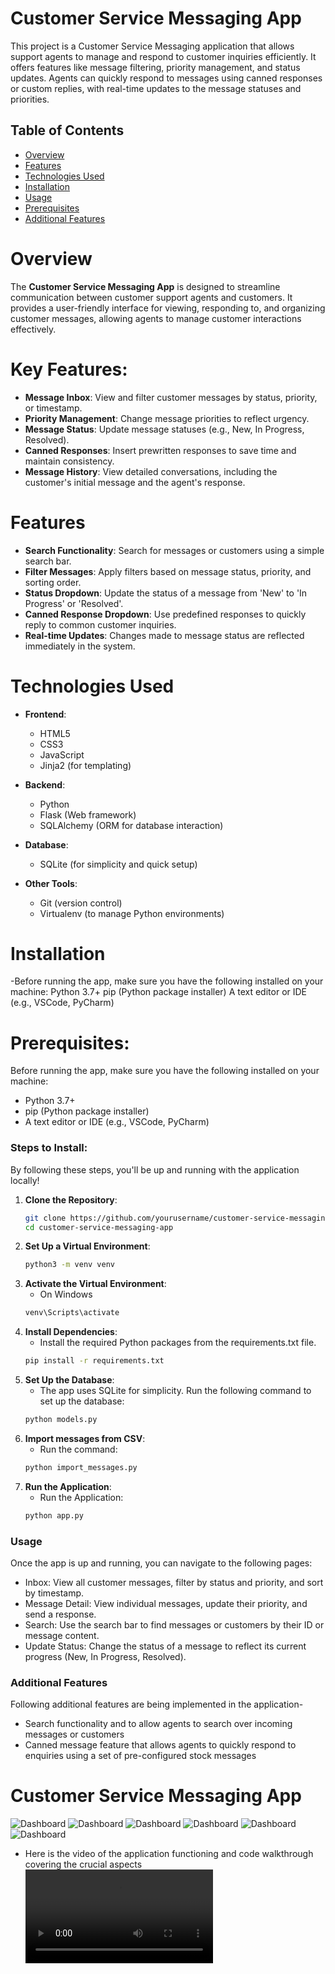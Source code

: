 # Customer Service Messaging App

This project is a Customer Service Messaging application that allows support agents to manage and respond to customer inquiries efficiently. It offers features like message filtering, priority management, and status updates. Agents can quickly respond to messages using canned responses or custom replies, with real-time updates to the message statuses and priorities.

## Table of Contents
- [Overview](#Overview)
- [Features](#Features)
- [Technologies Used](#technologies-used)
- [Installation](#Installation)
- [Usage](#usage)
- [Prerequisites](#Prerequisites)
- [Additional Features](#additional-features)

# Overview

The **Customer Service Messaging App** is designed to streamline communication between customer support agents and customers. It provides a user-friendly interface for viewing, responding to, and organizing customer messages, allowing agents to manage customer interactions effectively.

# Key Features:
- **Message Inbox**: View and filter customer messages by status, priority, or timestamp.
- **Priority Management**: Change message priorities to reflect urgency.
- **Message Status**: Update message statuses (e.g., New, In Progress, Resolved).
- **Canned Responses**: Insert prewritten responses to save time and maintain consistency.
- **Message History**: View detailed conversations, including the customer's initial message and the agent's response.

# Features

- **Search Functionality**: Search for messages or customers using a simple search bar.
- **Filter Messages**: Apply filters based on message status, priority, and sorting order.
- **Status Dropdown**: Update the status of a message from 'New' to 'In Progress' or 'Resolved'.
- **Canned Response Dropdown**: Use predefined responses to quickly reply to common customer inquiries.
- **Real-time Updates**: Changes made to message status are reflected immediately in the system.

# Technologies Used

- **Frontend**:
  - HTML5
  - CSS3
  - JavaScript
  - Jinja2 (for templating)
  
- **Backend**:
  - Python
  - Flask (Web framework)
  - SQLAlchemy (ORM for database interaction)
  
- **Database**:
  - SQLite (for simplicity and quick setup)
  
- **Other Tools**:
  - Git (version control)
  - Virtualenv (to manage Python environments)

# Installation
-Before running the app, make sure you have the following installed on your machine:
  Python 3.7+
  pip (Python package installer)
  A text editor or IDE (e.g., VSCode, PyCharm)
# Prerequisites:
Before running the app, make sure you have the following installed on your machine:
- Python 3.7+
- pip (Python package installer)
- A text editor or IDE (e.g., VSCode, PyCharm)

### Steps to Install:

By following these steps, you'll be up and running with the application locally!   

1. **Clone the Repository**:
   ```bash
   git clone https://github.com/yourusername/customer-service-messaging-app.git
   cd customer-service-messaging-app
2. **Set Up a Virtual Environment**:
   ```bash
   python3 -m venv venv
3. **Activate the Virtual Environment**:
   - On Windows
   ```bash
   venv\Scripts\activate
4. **Install Dependencies**:
   - Install the required Python packages from the requirements.txt file.
   ```bash
   pip install -r requirements.txt
5. **Set Up the Database**:
   - The app uses SQLite for simplicity. Run the following command to set up the database:
   ```bash
   python models.py
6. **Import messages from CSV**:
   - Run the command:
   ```bash
   python import_messages.py
7. **Run the Application**:
   - Run the Application:
   ```bash
   python app.py


### Usage
Once the app is up and running, you can navigate to the following pages:

- Inbox: View all customer messages, filter by status and priority, and sort by timestamp.
- Message Detail: View individual messages, update their priority, and send a response.
- Search: Use the search bar to find messages or customers by their ID or message content.
- Update Status: Change the status of a message to reflect its current progress (New, In Progress, Resolved).  

### Additional Features

Following additional features are being implemented in the application-
  - Search functionality and to allow agents to search over incoming messages or customers
  - Canned message feature that allows agents to quickly respond to enquiries using a set of pre-configured stock messages
   
 # Customer Service Messaging App

![Dashboard](overview/1.png)
![Dashboard](overview/2.png)
![Dashboard](overview/3.png)
![Dashboard](overview/4.png)
![Dashboard](overview/6.png)
![Dashboard](overview/5.png)

- Here is the video of the application functioning and code walkthrough covering the crucial aspects
![Dashboard](overview/video.mp4)
  
   
